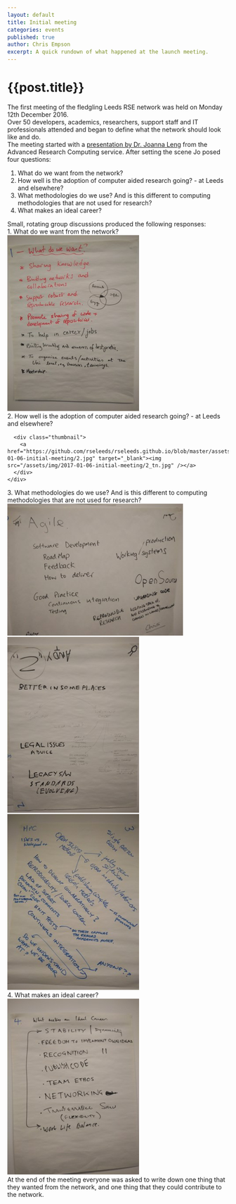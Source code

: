 ```yaml
---
layout: default
title: Initial meeting
categories: events
published: true
author: Chris Empson
excerpt: A quick rundown of what happened at the launch meeting.
---
```

<div class="container">
  <div class="row">
  <h1>{{post.title}}</h1>
  </div>
  <div class="row">
  The first meeting of the fledgling Leeds RSE network was held on Monday 12th December 2016.
  </div>
  <div class="row">
  Over 50 developers, academics, researchers, support staff and IT professionals attended and began to define what the network should look like and do.
  </div>
  <div class="row">
    The meeting started with a <a href="https://github.com/rseleeds/rseleeds.github.io/blob/master/assets/pdf/LengRSELeedsFirstMeeting2016_12_12_1.pdf">presentation by Dr. Joanna Leng</a> from the Advanced Research Computing service. After setting the scene Jo posed four questions:
    <ol>
    <li>What do we want from the network?</li>
    <li>How well is the adoption of computer aided research going? - at Leeds and elsewhere?</li>
    <li>What methodologies do we use? And is this different to computing methodologies that are not used for research?</li>
    <li>What makes an ideal career?</li>
    </ol>
    Small, rotating group discussions produced the following responses:
  </div>

  <div class="row">
    1. What do we want from the network?
  </div>
  <div class="row">
    <div class="col-md-6">
      <div class="thumbnail">
        <a href="https://github.com/rseleeds/rseleeds.github.io/blob/master/assets/img/2017-01-06-initial-meeting/1.jpg" target="_blank"><img src="/assets/img/2017-01-06-initial-meeting/1_tn.jpg" /></a>
      </div>
    </div>
  </div>

  <div class="row">
    2. How well is the adoption of computer aided research going? - at Leeds and elsewhere?
  </div>
  <div class="row">
    <div class="col-md-6">

      <div class="thumbnail">
        <a href="https://github.com/rseleeds/rseleeds.github.io/blob/master/assets/img/2017-01-06-initial-meeting/2.jpg" target="_blank"><img src="/assets/img/2017-01-06-initial-meeting/2_tn.jpg" /></a>
      </div>
    </div>
  </div>

  <div class="row">
  3. What methodologies do we use? And is this different to computing methodologies that are not used for research?
  </div>
  <div class="row">
    <div class="col-md-6">
      <div class="thumbnail">
        <a href="https://github.com/rseleeds/rseleeds.github.io/blob/master/assets/img/2017-01-06-initial-meeting/3-1.jpg" target="_blank"><img src="/assets/img/2017-01-06-initial-meeting/3-1_tn.jpg" /></a>
      </div>
    </div>
    <div class="col-md-6">
      <div class="thumbnail">
        <a href="https://github.com/rseleeds/rseleeds.github.io/blob/master/assets/img/2017-01-06-initial-meeting/3-2.jpg" target="_blank"><img src="/assets/img/2017-01-06-initial-meeting/3-2_tn.jpg" /></a>
      </div>
    </div>
    <div class="col-md-6">
      <div class="thumbnail">
        <a href="https://github.com/rseleeds/rseleeds.github.io/blob/master/assets/img/2017-01-06-initial-meeting/3-3.jpg" target="_blank"><img src="/assets/img/2017-01-06-initial-meeting/3-3_tn.jpg" /></a>
      </div>
    </div>
  </div>
  <div class="row">
  4. What makes an ideal career?
  </div>
  <div class="row">
    <div class="col-md-6">
      <div class="thumbnail">
      <a href="https://github.com/rseleeds/rseleeds.github.io/blob/master/assets/img/2017-01-06-initial-meeting/4.jpg" target="_blank"><img src="/assets/img/2017-01-06-initial-meeting/4_tn.jpg" /></a>
      </div>
    </div>
  </div>

  <div class="row">
  At the end of the meeting everyone was asked to write down one thing that they wanted from the network, and one thing that they could contribute to the network.
  </div>
</div>

</p>
